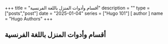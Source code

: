 +++
title = "أقسام وأدوات المنزل باللغة الفرنسية"
description = ""
type = ["posts","post"]
date = "2025-01-04"
series = ["Hugo 101"]
[ author ]
  name = "Hugo Authors"
+++

## أقسام وأدوات المنزل باللغة الفرنسية